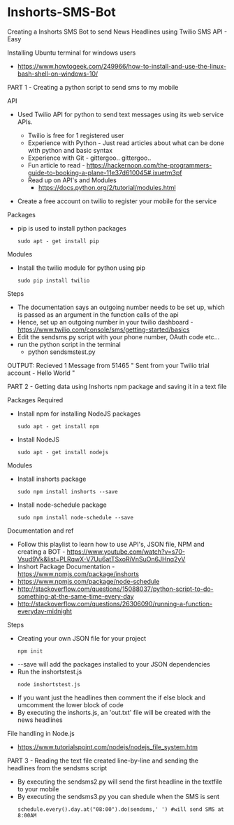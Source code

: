 # Inshorts-SMS-Bot
Creating a Inshorts SMS Bot to send News Headlines using Twilio SMS API - Easy

Installing Ubuntu terminal for windows users
 - https://www.howtogeek.com/249966/how-to-install-and-use-the-linux-bash-shell-on-windows-10/

PART 1 - Creating a python script to send sms to my mobile

API
 - Used Twilio API for python to send text messages using its web service APIs.
   - Twilio is free for 1 registered user 
   - Experience with Python - Just read articles about what can be done with python and basic syntax
   - Experience with Git - gittergoo.. gittergoo..
   - Fun article to read - https://hackernoon.com/the-programmers-guide-to-booking-a-plane-11e37d610045#.ixuetm3pf
   - Read up on API's and Modules
     - https://docs.python.org/2/tutorial/modules.html 
     
 - Create a free account on twilio to register your mobile for the service
 
Packages
- pip is used to install python packages
  ```
  sudo apt - get install pip
  ```  
Modules
 - Install the twilio module for python using pip
   ```
   sudo pip install twilio
   ```
Steps
 - The documentation says an outgoing number needs to be set up, which is passed as an argument in the function calls of the api
 - Hence, set up an outgoing number in your twilio dashboard - https://www.twilio.com/console/sms/getting-started/basics
 - Edit the sendsms.py script with your phone number, OAuth code etc...
 - run the python script in the terminal
   - python sendsmstest.py
 
 OUTPUT: Recieved 1 Message from 51465
 " Sent from your Twilio trial account - Hello World "
 
PART 2 - Getting data using Inshorts npm package and saving it in a text file

Packages Required
 - Install npm for installing NodeJS packages
   ```
   sudo apt - get install npm
   ```
 - Install NodeJS
   ```
   sudo apt - get install nodejs
   ```
   
Modules
 - Install inshorts package
   ```
   sudo npm install inshorts --save
   ```
 - Install node-schedule package
   ```
   sudo npm install node-schedule --save
   ```
   
Documentation and ref
 - Follow this playlist to learn how to use API's, JSON file, NPM and creating a BOT - https://www.youtube.com/watch?v=s70-Vsud9Vk&list=PLRqwX-V7Uu6atTSxoRiVnSuOn6JHnq2yV
 - Inshort Package Documentation - https://www.npmjs.com/package/inshorts
 - https://www.npmjs.com/package/node-schedule
 - http://stackoverflow.com/questions/15088037/python-script-to-do-something-at-the-same-time-every-day
 - http://stackoverflow.com/questions/26306090/running-a-function-everyday-midnight
 
Steps
 - Creating your own JSON file for your project
   ```
   npm init
   ```
 - --save will add the packages installed to your JSON dependencies
 - Run the inshortstest.js
   ```
   node inshortstest.js
   ```
 - If you want just the headlines then comment the if else block and umcomment the lower block of code
 - By executing the inshorts.js, an 'out.txt' file will be created with the news headlines
  
File handling in Node.js
 - https://www.tutorialspoint.com/nodejs/nodejs_file_system.htm

PART 3 - Reading the text file created line-by-line and sending the headlines from the sendsms script
  - By executing the sendsms2.py will send the first headline in the textfile to your mobile
  - By executing the sendsms3.py you can shedule when the SMS is sent
    ```
    schedule.every().day.at("08:00").do(sendsms,' ') #will send SMS at 8:00AM
    ```
